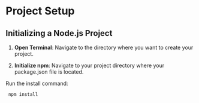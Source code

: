 # Project Setup

## Initializing a Node.js Project

1. **Open Terminal**:
   Navigate to the directory where you want to create your project.

2. **Initialize npm**:
Navigate to your project directory where your package.json file is located.

Run the install command:

   ```bash
    npm install
